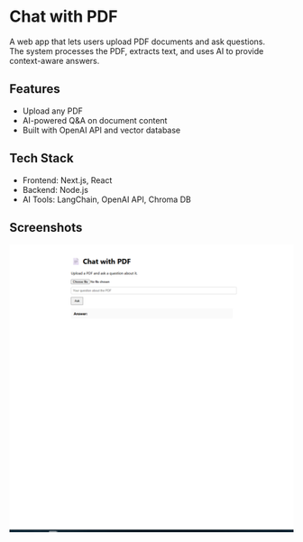# Chat with PDF

A web app that lets users upload PDF documents and ask questions.  
The system processes the PDF, extracts text, and uses AI to provide context-aware answers.  

## Features
- Upload any PDF
- AI-powered Q&A on document content
- Built with OpenAI API and vector database

## Tech Stack
- Frontend: Next.js, React
- Backend: Node.js
- AI Tools: LangChain, OpenAI API, Chroma DB

## Screenshots
![App Screenshot](./screenshots/demo.png)
